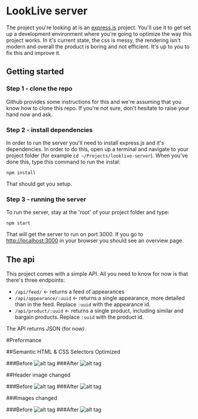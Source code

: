 # LookLive server

The project you're looking at is an [express.js](http://expressjs.com) project. You'll use it to get set up a development environment where you're
going to optimize the way this project works. In it's current state, the css is messy, the rendering isn't modern and
overall the product is boring and not efficient. It's up to you to fix this and improve it.

## Getting started

### Step 1 - clone the repo
Github provides some instructions for this and we're assuming that you know how to clone this repo. If you're not sure,
don't hesitate to raise your hand now and ask.

### Step 2 - install dependencies
In order to run the server you'll need to install express.js and it's dependencies. In order to do this, open up a 
terminal and navigate to your project folder (for example `cd ~/Projects/looklive-server`). When you've done this, type
this command to run the instal:

```
npm install
```

That should get you setup.

### Step 3 - running the server
To run the server, stay at the 'root' of your project folder and type:

```
npm start
```

That will get the server to run on port 3000. If you go to [http://localhost:3000](http://localhost:3000) in your browser
you should see an overview page.

## The api

This project comes with a simple API. All you need to know for now is that there's three endpoints:

* `/api/feed/` <- returns a feed of appearances
* `/api/appearance/:uuid` <- returns a single appearance, more detailed than in the feed. Replace `:uuid` with the 
appearance id.
* `/api/product/:uuid` <- returns a single product, including similar and bargain products. Replace `:uuid` with the 
product id.

The API returns JSON (for now).

#Preformance

##Semantic HTML & CSS Selectors Optimized

###Before
![alt tag](/screenshots/html-before.png)
###After
![alt tag](/screenshots/html-after.png)

##Header image changed

###Before
![alt tag](/screenshots/header-before.png)
###After
![alt tag](/screenshots/header-after.png)

###Images changed

###Before
![alt tag](/screenshots/images-before.png)
###After
![alt tag](/screenshots/images-after.png)